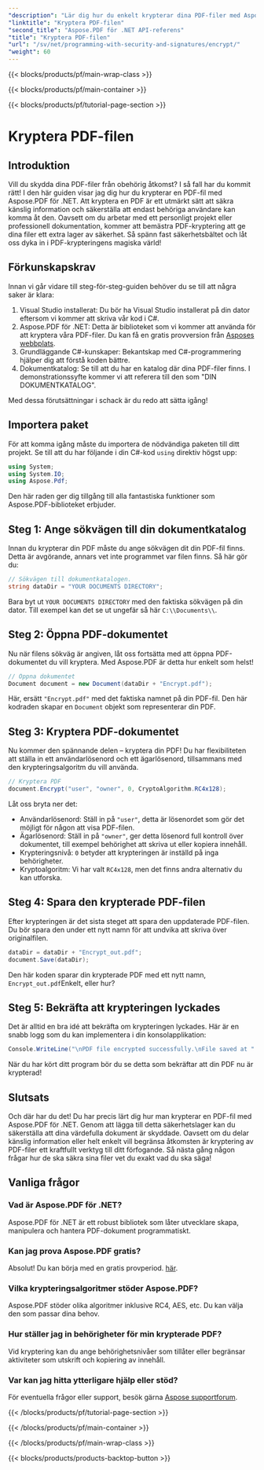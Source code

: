 ```yaml
---
"description": "Lär dig hur du enkelt krypterar dina PDF-filer med Aspose.PDF för .NET. Skydda känslig information med vår enkla steg-för-steg-guide."
"linktitle": "Kryptera PDF-filen"
"second_title": "Aspose.PDF för .NET API-referens"
"title": "Kryptera PDF-filen"
"url": "/sv/net/programming-with-security-and-signatures/encrypt/"
"weight": 60
---
```


{{< blocks/products/pf/main-wrap-class >}}

{{< blocks/products/pf/main-container >}}

{{< blocks/products/pf/tutorial-page-section >}}

# Kryptera PDF-filen

## Introduktion

Vill du skydda dina PDF-filer från obehörig åtkomst? I så fall har du kommit rätt! I den här guiden visar jag dig hur du krypterar en PDF-fil med Aspose.PDF för .NET. Att kryptera en PDF är ett utmärkt sätt att säkra känslig information och säkerställa att endast behöriga användare kan komma åt den. Oavsett om du arbetar med ett personligt projekt eller professionell dokumentation, kommer att bemästra PDF-kryptering att ge dina filer ett extra lager av säkerhet. Så spänn fast säkerhetsbältet och låt oss dyka in i PDF-krypteringens magiska värld!

## Förkunskapskrav

Innan vi går vidare till steg-för-steg-guiden behöver du se till att några saker är klara:

1. Visual Studio installerat: Du bör ha Visual Studio installerat på din dator eftersom vi kommer att skriva vår kod i C#.
2. Aspose.PDF för .NET: Detta är biblioteket som vi kommer att använda för att kryptera våra PDF-filer. Du kan få en gratis provversion från [Asposes webbplats](https://releases.aspose.com/).
3. Grundläggande C#-kunskaper: Bekantskap med C#-programmering hjälper dig att förstå koden bättre.
4. Dokumentkatalog: Se till att du har en katalog där dina PDF-filer finns. I demonstrationssyfte kommer vi att referera till den som "DIN DOKUMENTKATALOG".

Med dessa förutsättningar i schack är du redo att sätta igång!

## Importera paket

För att komma igång måste du importera de nödvändiga paketen till ditt projekt. Se till att du har följande i din C#-kod `using` direktiv högst upp:

```csharp
using System;
using System.IO;
using Aspose.Pdf;
```

Den här raden ger dig tillgång till alla fantastiska funktioner som Aspose.PDF-biblioteket erbjuder.

## Steg 1: Ange sökvägen till din dokumentkatalog

Innan du krypterar din PDF måste du ange sökvägen dit din PDF-fil finns. Detta är avgörande, annars vet inte programmet var filen finns. Så här gör du:

```csharp
// Sökvägen till dokumentkatalogen.
string dataDir = "YOUR DOCUMENTS DIRECTORY";
```

Bara byt ut `YOUR DOCUMENTS DIRECTORY` med den faktiska sökvägen på din dator. Till exempel kan det se ut ungefär så här `C:\\Documents\\`.

## Steg 2: Öppna PDF-dokumentet

Nu när filens sökväg är angiven, låt oss fortsätta med att öppna PDF-dokumentet du vill kryptera. Med Aspose.PDF är detta hur enkelt som helst!

```csharp
// Öppna dokumentet
Document document = new Document(dataDir + "Encrypt.pdf");
```

Här, ersätt `"Encrypt.pdf"` med det faktiska namnet på din PDF-fil. Den här kodraden skapar en `Document` objekt som representerar din PDF.

## Steg 3: Kryptera PDF-dokumentet

Nu kommer den spännande delen – kryptera din PDF! Du har flexibiliteten att ställa in ett användarlösenord och ett ägarlösenord, tillsammans med den krypteringsalgoritm du vill använda.

```csharp
// Kryptera PDF
document.Encrypt("user", "owner", 0, CryptoAlgorithm.RC4x128);
```

Låt oss bryta ner det:
- Användarlösenord: Ställ in på `"user"`, detta är lösenordet som gör det möjligt för någon att visa PDF-filen.
- Ägarlösenord: Ställ in på `"owner"`, ger detta lösenord full kontroll över dokumentet, till exempel behörighet att skriva ut eller kopiera innehåll.
- Krypteringsnivå: `0` betyder att krypteringen är inställd på inga behörigheter.
- Kryptoalgoritm: Vi har valt `RC4x128`, men det finns andra alternativ du kan utforska.

## Steg 4: Spara den krypterade PDF-filen

Efter krypteringen är det sista steget att spara den uppdaterade PDF-filen. Du bör spara den under ett nytt namn för att undvika att skriva över originalfilen.

```csharp
dataDir = dataDir + "Encrypt_out.pdf";
document.Save(dataDir);
```

Den här koden sparar din krypterade PDF med ett nytt namn, `Encrypt_out.pdf`Enkelt, eller hur?

## Steg 5: Bekräfta att krypteringen lyckades

Det är alltid en bra idé att bekräfta om krypteringen lyckades. Här är en snabb logg som du kan implementera i din konsolapplikation:

```csharp
Console.WriteLine("\nPDF file encrypted successfully.\nFile saved at " + dataDir);
```

När du har kört ditt program bör du se detta som bekräftar att din PDF nu är krypterad!

## Slutsats

Och där har du det! Du har precis lärt dig hur man krypterar en PDF-fil med Aspose.PDF för .NET. Genom att lägga till detta säkerhetslager kan du säkerställa att dina värdefulla dokument är skyddade. Oavsett om du delar känslig information eller helt enkelt vill begränsa åtkomsten är kryptering av PDF-filer ett kraftfullt verktyg till ditt förfogande. Så nästa gång någon frågar hur de ska säkra sina filer vet du exakt vad du ska säga!

## Vanliga frågor

### Vad är Aspose.PDF för .NET?
Aspose.PDF för .NET är ett robust bibliotek som låter utvecklare skapa, manipulera och hantera PDF-dokument programmatiskt.

### Kan jag prova Aspose.PDF gratis?
Absolut! Du kan börja med en gratis provperiod. [här](https://releases.aspose.com/).

### Vilka krypteringsalgoritmer stöder Aspose.PDF?
Aspose.PDF stöder olika algoritmer inklusive RC4, AES, etc. Du kan välja den som passar dina behov.

### Hur ställer jag in behörigheter för min krypterade PDF?
Vid kryptering kan du ange behörighetsnivåer som tillåter eller begränsar aktiviteter som utskrift och kopiering av innehåll.

### Var kan jag hitta ytterligare hjälp eller stöd?
För eventuella frågor eller support, besök gärna [Aspose supportforum](https://forum.aspose.com/c/pdf/10).

{{< /blocks/products/pf/tutorial-page-section >}}

{{< /blocks/products/pf/main-container >}}

{{< /blocks/products/pf/main-wrap-class >}}

{{< blocks/products/products-backtop-button >}}